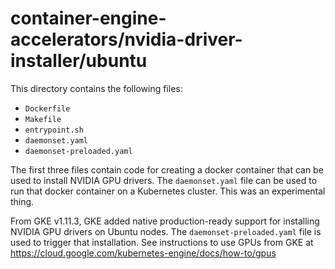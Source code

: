 # container-engine-accelerators/nvidia-driver-installer/ubuntu

This directory contains the following files:

- `Dockerfile`
- `Makefile`
- `entrypoint.sh`
- `daemonset.yaml`
- `daemonset-preloaded.yaml`

The first three files contain code for creating a docker container that can be
used to install NVIDIA GPU drivers. The `daemonset.yaml` file can be used to run
that docker container on a Kubernetes cluster. This was an experimental thing.

From GKE v1.11.3, GKE added native production-ready support for installing
NVIDIA GPU drivers on Ubuntu nodes. The `daemonset-preloaded.yaml` file is used
to trigger that installation. See instructions to use GPUs from GKE at
https://cloud.google.com/kubernetes-engine/docs/how-to/gpus
